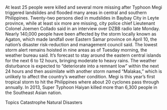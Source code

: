At least 25 people were killed and several more missing after Typhoon Megi triggered landslides and flooded many areas in central and southern Philippines.
Twenty-two persons died in mudslides in Baybay City in Leyte province, while at least six more are missing, city police chief Lieutenant Colonel Joemen Collado said in an interview over DZBB radio late Monday.
Nearly 140,000 people have been affected by the storm locally known as Agaton, which made landfall over Eastern Samar province on April 10, the nation’s disaster risk-reduction and management council said.
The lowest storm alert remains hoisted in nine areas as of Tuesday morning, the weather bureau said. It’s forecast to stay around the eastern central islands for the next 6 to 12 hours, bringing moderate to heavy rains. The weather disturbance is expected to “deteriorate into a remnant low” within the next 24 hours and then assimilate with another storm named “Malakas,” which is unlikely to affect the country’s weather condition.
Megi is this year’s first tropical storm to hit the Philippines where about 20 cyclones pass through annually. In 2013, Super Typhoon Haiyan killed more than 6,300 people in the Southeast Asian nation.

Topics
Catastrophe
Natural Disasters
